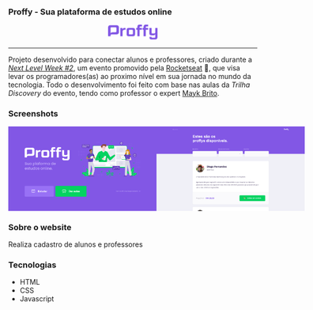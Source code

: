 ### Proffy - Sua plataforma de estudos online

<p align="center">
<img src="https://github.com/vinicius015/proffy-nlw2/blob/master/github/logo.png" alt="Proffy" width="20%" />
</p>

---

Projeto desenvolvido para conectar alunos e professores, criado durante a [*Next Level Week #2*](https://nextlevelweek.com/), um evento promovido pela [Rocketseat](https://rocketseat.com.br/) 🚀, que visa levar os programadores(as) ao proximo nível em sua jornada no mundo da tecnologia. Todo o desenvolvimento foi feito com base nas aulas da *Trilha Discovery* do evento, tendo como professor o expert [Mayk Brito](https://github.com/maykbrito).

### Screenshots
<div style="display: flex; flex-direction: 'row'; align-items: 'center';">
   <img src="https://github.com/vinicius015/proffy-nlw2/blob/master/github/landing.png" width="300px"> <br/>
   <img src="https://github.com/vinicius015/proffy-nlw2/blob/master/github/list.png" width="300px">
</div>

### Sobre o website
Realiza cadastro de alunos e professores

### Tecnologias
* HTML
* CSS
* Javascript
